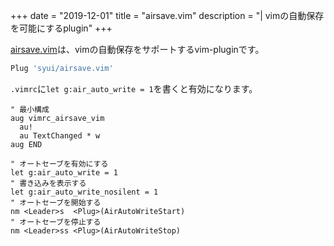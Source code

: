 +++
date = "2019-12-01"
title = "airsave.vim"
description = "| vimの自動保存を可能にするplugin"
+++

[airsave.vim](https://github.com/syui/airsave.vim)は、vimの自動保存をサポートするvim-pluginです。

```sh
Plug 'syui/airsave.vim'
```

`.vimrc`に`let g:air_auto_write = 1`を書くと有効になります。

```vim
" 最小構成
aug vimrc_airsave_vim
  au!
  au TextChanged * w
aug END

" オートセーブを有効にする
let g:air_auto_write = 1
" 書き込みを表示する
let g:air_auto_write_nosilent = 1
" オートセーブを開始する
nm <Leader>s  <Plug>(AirAutoWriteStart)
" オートセーブを停止する
nm <Leader>ss <Plug>(AirAutoWriteStop)
```


